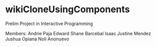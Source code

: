 # wikiCloneUsingComponents
Prelim Project in Interactive Programming

Members:
Andrie Paja
Edward Shane Barcebal
Isaac Justine Mendez
Jushua Opiana
Noli Anonuevo


